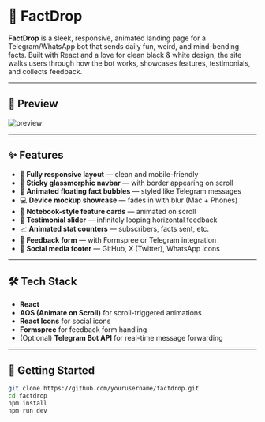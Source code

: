 # 🧠 FactDrop

**FactDrop** is a sleek, responsive, animated landing page for a Telegram/WhatsApp bot that sends daily fun, weird, and mind-bending facts. Built with React and a love for clean black & white design, the site walks users through how the bot works, showcases features, testimonials, and collects feedback.

---

## 📸 Preview

![preview](https://github.com/user-attachments/assets/dfe10d44-366b-45a4-a3ca-a5a135f7719d)


---

## ✨ Features

- 📱 **Fully responsive layout** — clean and mobile-friendly
- 🧊 **Sticky glassmorphic navbar** — with border appearing on scroll
- 💬 **Animated floating fact bubbles** — styled like Telegram messages
- 💻 **Device mockup showcase** — fades in with blur (Mac + Phones)
- 🧠 **Notebook-style feature cards** — animated on scroll
- 🙋 **Testimonial slider** — infinitely looping horizontal feedback
- 📈 **Animated stat counters** — subscribers, facts sent, etc.
- 📝 **Feedback form** — with Formspree or Telegram integration
- 🔗 **Social media footer** — GitHub, X (Twitter), WhatsApp icons

---

## 🛠️ Tech Stack

- **React**
- **AOS (Animate on Scroll)** for scroll-triggered animations
- **React Icons** for social icons
- **Formspree** for feedback form handling
- (Optional) **Telegram Bot API** for real-time message forwarding

---

## 🚀 Getting Started

```bash
git clone https://github.com/yourusername/factdrop.git
cd factdrop
npm install
npm run dev
```
